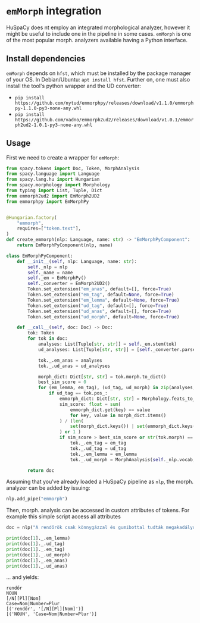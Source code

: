 # `emMorph` integration

HuSpaCy does nt employ an integrated morphological analyzer, however it might be useful to include one in the pipeline in some cases. `emMorph` is one of the most popular morph. analyzers available having a Python interface. 

## Install dependencies

`emMorph` depends on `hfst`, which must be installed by the package manager of your OS. In Debian/Ubuntu: `apt install hfst`. Further on, one must also install the tool's python wrapper and the UD converter:

- `pip install https://github.com/nytud/emmorphpy/releases/download/v1.1.0/emmorphpy-1.1.0-py3-none-any.whl`
- `pip install https://github.com/vadno/emmorph2ud2/releases/download/v1.0.1/emmorph2ud2-1.0.1-py3-none-any.whl`

## Usage

First we need to create a wrapper for `emMorph`:

```python
from spacy.tokens import Doc, Token, MorphAnalysis
from spacy.language import Language
from spacy.lang.hu import Hungarian 
from spacy.morphology import Morphology
from typing import List, Tuple, Dict
from emmorph2ud2 import EmMorph2UD2
from emmorphpy import EmMorphPy


@Hungarian.factory(
    "emmorph",
    requires=["token.text"],
)
def create_emmorph(nlp: Language, name: str) -> "EmMorphPyComponent":
    return EmMorphPyComponent(nlp, name)

class EmMorphPyComponent:
    def __init__(self, nlp: Language, name: str):
        self._nlp = nlp
        self._name = name
        self._em = EmMorphPy()
        self._converter = EmMorph2UD2()
        Token.set_extension("em_anas", default=[], force=True)
        Token.set_extension("em_tag", default=None, force=True)
        Token.set_extension("em_lemma", default=None, force=True)
        Token.set_extension("ud_tag", default=[], force=True)
        Token.set_extension("ud_anas", default=[], force=True)
        Token.set_extension("ud_morph", default=None, force=True)

    def __call__(self, doc: Doc) -> Doc:
        tok: Token
        for tok in doc:
            analyses: List[Tuple[str, str]] = self._em.stem(tok)
            ud_analyses: List[Tuple[str, str]] = [self._converter.parse(tok, ana[0], ana[1]) for ana in analyses]

            tok._.em_anas = analyses
            tok._.ud_anas = ud_analyses

            morph_dict: Dict[str, str] = tok.morph.to_dict()
            best_sim_score = 0
            for (em_lemma, em_tag), (ud_tag, ud_morph) in zip(analyses, ud_analyses):
                if ud_tag == tok.pos_:
                    emmorph_dict: Dict[str, str] = Morphology.feats_to_dict(ud_morph)
                    sim_score: float = sum(
                        emmorph_dict.get(key) == value
                        for key, value in morph_dict.items()
                    ) / (len(
                        set(morph_dict.keys()) | set(emmorph_dict.keys())
                    ) or 1 )
                    if sim_score > best_sim_score or str(tok.morph) == "" and ud_morph == "_":
                        tok._.em_tag = em_tag
                        tok._.ud_tag = ud_tag
                        tok._.em_lemma = em_lemma
                        tok._.ud_morph = MorphAnalysis(self._nlp.vocab, ud_morph)

        return doc
```

<!--
```python
try:
    import hu_core_news_lg
except ImportError:
    import huspacy
    huspacy.download("hu_core_news_lg")
    import hu_core_news_lg

nlp = hu_core_news_lg.load()
```
-->

Assuming that you've already loaded a HuSpaCy pipeline as `nlp`, the morph. analyzer can be added by issuing:

<!--pytest-codeblocks:cont-->
```python
nlp.add_pipe("emmorph")
```

Then, morph. analysis can be accessed in custom attributes of tokens. For example this simple script access all attributes

<!--pytest-codeblocks:cont-->
```python
doc = nlp("A rendőrök csak könnygázzal és gumibottal tudták megakadályozni.")

print(doc[1]._.em_lemma)
print(doc[1]._.ud_tag)
print(doc[1]._.em_tag)
print(doc[1]._.ud_morph)
print(doc[1]._.em_anas)
print(doc[1]._.ud_anas)
```

... and yields:

<!--pytest-codeblocks:expected-output-->
```
rendőr
NOUN
[/N][Pl][Nom]
Case=Nom|Number=Plur
[('rendőr', '[/N][Pl][Nom]')]
[('NOUN', 'Case=Nom|Number=Plur')]
```
